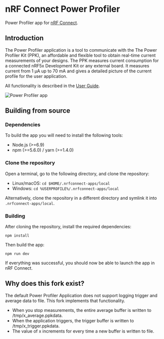 # nRF Connect Power Profiler

Power Profiler app for [nRF Connect](https://github.com/NordicSemiconductor/pc-nrfconnect-core).

## Introduction

The Power Profiler application is a tool to communicate with the The Power Profiler Kit (PPK), an affordable and flexible tool to obtain real-time current measurements of your designs.
The PPK measures current consumption for a connected nRF5x Development Kit or any external board. It measures current from 1 μA up to 70 mA and gives a detailed picture of the current profile for the user application.

All functionality is described in the [User Guide](http://infocenter.nordicsemi.com/topic/com.nordic.infocenter.tools/dita/tools/power_profiler_kit/PPK_user_guide_Intro.html).

![Power Profiler app](resources/screenshot.png)
## Building from source

### Dependencies

To build the app you will need to install the following tools:

* Node.js (>=6.9)
* npm (>=5.6.0) / yarn (>=1.4.0)

### Clone the repository

Open a terminal, go to the following directory, and clone the repository:

- Linux/macOS: `cd $HOME/.nrfconnect-apps/local`
- Windows: `cd %USERPROFILE%/.nrfconnect-apps/local`

Alternatively, clone the repository in a different directory and symlink it into `.nrfconnect-apps/local`.

### Building

After cloning the repository, install the required dependencies:

    npm install

Then build the app:

    npm run dev

If everything was successful, you should now be able to launch the app in nRF Connect.

## Why does this fork exist?
The default Power Profiler Application does not support logging trigger and average data to file. This fork implements that functionality.
- When you stop measurements, the entire average buffer is written to /tmp/x_average.ppkdata.
- When the application triggers, the trigger buffer is written to /tmp/x_trigger.ppkdata.
- The value of x increments for every time a new buffer is written to file.